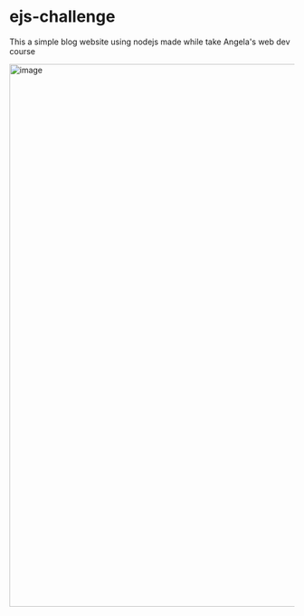 # ejs-challenge

This a simple blog website using nodejs made while take Angela's web dev course

<img width="960" alt="image" src="https://user-images.githubusercontent.com/59375493/213030277-cc72d8b3-4f09-4b6b-9fc4-acfca3aa0b1c.png">
